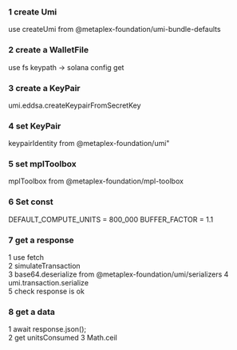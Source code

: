 ### 1 create Umi

use createUmi from @metaplex-foundation/umi-bundle-defaults

### 2 create a WalletFile

use fs
keypath
-> solana config get

### 3 create a KeyPair

umi.eddsa.createKeypairFromSecretKey

### 4 set KeyPair

keypairIdentity from @metaplex-foundation/umi"

### 5 set mplToolbox

mplToolbox from @metaplex-foundation/mpl-toolbox

### 6 Set const

DEFAULT_COMPUTE_UNITS = 800_000
BUFFER_FACTOR = 1.1

### 7 get a response

1 use fetch  
2 simulateTransaction  
3 base64.deserialize from @metaplex-foundation/umi/serializers
4 umi.transaction.serialize  
5 check response is ok

### 8 get a data

1 await response.json();  
2 get unitsConsumed
3 Math.ceil
